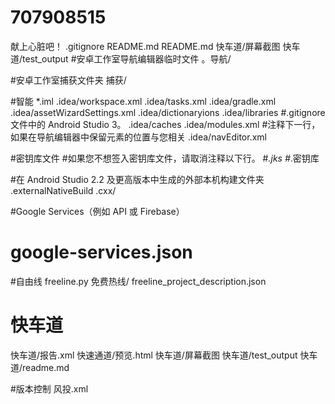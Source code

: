 # 707908515
献上心脏吧！
.gitignore
README.md
README.md
快车道/屏幕截图
快车道/test_output
#安卓工作室导航编辑器临时文件
。导航/

#安卓工作室捕获文件夹
捕获/

#智能
*.iml
.idea/workspace.xml
.idea/tasks.xml
.idea/gradle.xml
.idea/assetWizardSettings.xml
.idea/dictionaryions
.idea/libraries
#.gitignore 文件中的 Android Studio 3。
.idea/caches
.idea/modules.xml
#注释下一行，如果在导航编辑器中保留元素的位置与您相关
.idea/navEditor.xml

#密钥库文件
#如果您不想签入密钥库文件，请取消注释以下行。
#*.jks
#*.密钥库

#在 Android Studio 2.2 及更高版本中生成的外部本机构建文件夹
.externalNativeBuild
.cxx/

#Google Services（例如 API 或 Firebase）
# google-services.json

#自由线
freeline.py
免费热线/
freeline_project_description.json

# 快车道
快车道/报告.xml
快速通道/预览.html
快车道/屏幕截图
快车道/test_output
快车道/readme.md

#版本控制
风投.xml
